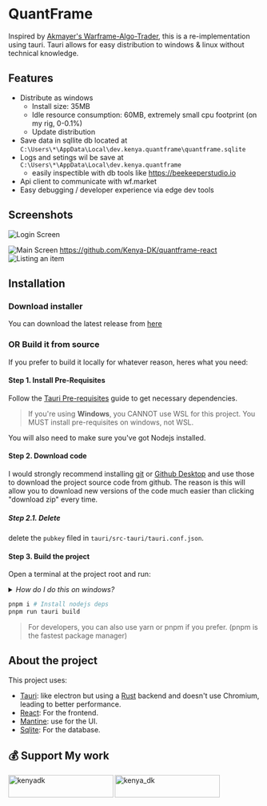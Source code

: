 # QuantFrame

Inspired by [Akmayer's Warframe-Algo-Trader](https://github.com/akmayer/Warframe-Algo-Trader), this is a re-implementation using tauri. Tauri allows for easy distribution to windows & linux without technical knowledge.

## Features

- Distribute as windows
  - Install size: 35MB
  - Idle resource consumption: 60MB, extremely small cpu footprint (on my rig, 0-0.1%)
  - Update distribution
- Save data in sqllite db located at `C:\Users\*\AppData\Local\dev.kenya.quantframe\quantframe.sqlite`
- Logs and setings wil be save at `C:\Users\*\AppData\Local\dev.kenya.quantframe`
  - easily inspectible with db tools like https://beekeeperstudio.io
- Api client to communicate with wf.market
- Easy debugging / developer experience via edge dev tools

## Screenshots

![Login Screen](./docs/assets/login.png)

![Main Screen](./docs/assets/main-screen.png)
https://github.com/Kenya-DK/quantframe-react
![Listing an item](./docs/assets/listing.png)

## Installation

### Download installer

You can download the latest release from [here]([https://github.com/Kenya-DK/quantframe-react](https://github.com/Kenya-DK/quantframe-react))

### OR Build it from source

If you prefer to build it locally for whatever reason, heres what you need:

#### Step 1. Install Pre-Requisites

Follow the [Tauri Pre-requisites](https://tauri.app/v1/guides/getting-started/prerequisites) guide to get necessary dependencies.

> If you're using **Windows**, you CANNOT use WSL for this project. You MUST install pre-requisites on windows, not WSL.

You will also need to make sure you've got Nodejs installed.

#### Step 2. Download code

I would strongly recommend installing [git](https://git-scm.com/) or [Github Desktop](https://desktop.github.com/) and use those to download the project source code from github. The reason is this will allow you to download new versions of the code much easier than clicking "download zip" every time.

##### Step 2.1. Delete

delete the `pubkey` filed in `tauri/src-tauri/tauri.conf.json`.

#### Step 3. Build the project

Open a terminal at the project root and run:

<details>
<summary>
<i>How do I do this on windows?</i>
</summary>

On windows, this is easily done by click the path:

![path](./docs/assets/open-terminal-1.png)

Then type in `powershell` and hit enter

![ps](./docs/assets/open-terminal-2.png)

</details>

```bash
pnpm i # Install nodejs deps
pnpm run tauri build
```

> For developers, you can also use yarn or pnpm if you prefer. (pnpm is the fastest package manager)

## About the project

This project uses:

- [Tauri](https://tauri.app): like electron but using a [Rust](https://www.rust-lang.org/) backend and doesn't use Chromium, leading to better performance.
- [React](https://react.dev/): For the frontend.
- [Mantine](https://mantine.dev/): use for the UI.
- [Sqlite](https://www.sqlite.org/index.html): For the database.

## 💰 Support My work

<p><a href="https://www.buymeacoffee.com/kenyadk"> <img align="left" src="https://cdn.buymeacoffee.com/buttons/v2/default-yellow.png" height="45" width="210" alt="kenyadk" /></a></p>
<p><a href="https://patreon.com/kenya_dk"> <img align="left" src="https://img.shields.io/badge/Patreon-F96854?style=for-the-badge&logo=patreon&logoColor=white" height="45" width="210" alt="kenya_dk" /></a></p>
